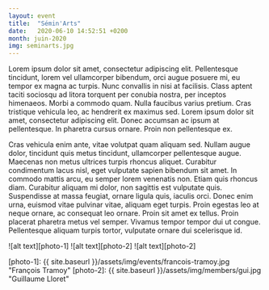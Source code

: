 ```yaml
---
layout: event
title:  "Sémin'Arts"
date:   2020-06-10 14:52:51 +0200
month: juin-2020
img: seminarts.jpg
---
```


 Lorem ipsum dolor sit amet, consectetur adipiscing elit. Pellentesque tincidunt, lorem vel ullamcorper bibendum, orci augue posuere mi, eu tempor ex magna ac turpis. Nunc convallis in nisi at facilisis. Class aptent taciti sociosqu ad litora torquent per conubia nostra, per inceptos himenaeos. Morbi a commodo quam. Nulla faucibus varius pretium. Cras tristique vehicula leo, ac hendrerit ex maximus sed. Lorem ipsum dolor sit amet, consectetur adipiscing elit. Donec accumsan ac ipsum at pellentesque. In pharetra cursus ornare. Proin non pellentesque ex.

Cras vehicula enim ante, vitae volutpat quam aliquam sed. Nullam augue dolor, tincidunt quis metus tincidunt, ullamcorper pellentesque augue. Maecenas non metus ultrices turpis rhoncus aliquet. Curabitur condimentum lacus nisl, eget vulputate sapien bibendum sit amet. In commodo mattis arcu, eu semper lorem venenatis non. Etiam quis rhoncus diam. Curabitur aliquam mi dolor, non sagittis est vulputate quis. Suspendisse at massa feugiat, ornare ligula quis, iaculis orci. Donec enim urna, euismod vitae pulvinar vitae, aliquam eget turpis. Proin egestas leo at neque ornare, ac consequat leo ornare. Proin sit amet ex tellus. Proin placerat pharetra metus vel semper. Vivamus tempor tempor dui ut congue. Pellentesque aliquam turpis tortor, vulputate ornare dui scelerisque id. 

![alt text][photo-1]
![alt text][photo-2]
![alt text][photo-2]

[photo-1]: {{ site.baseurl }}/assets/img/events/francois-tramoy.jpg "François Tramoy"
[photo-2]: {{ site.baseurl }}/assets/img/members/gui.jpg "Guillaume Lloret"